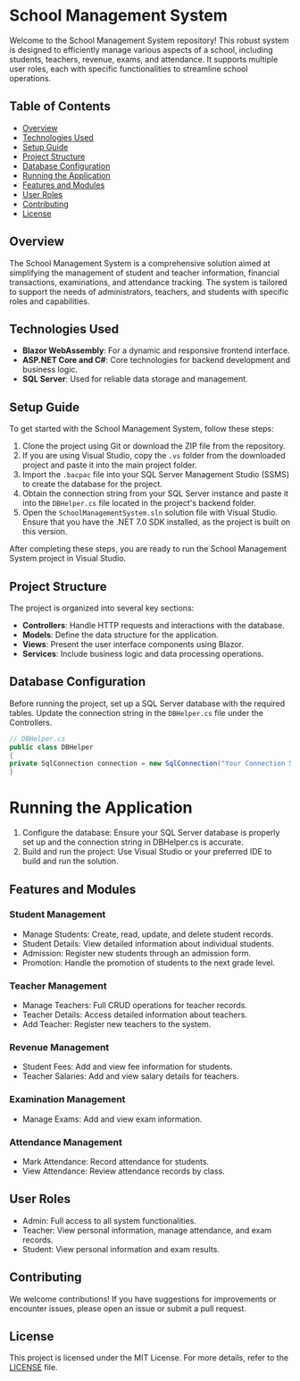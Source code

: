# School Management System

Welcome to the School Management System repository! This robust system is designed to efficiently manage various aspects of a school, including students, teachers, revenue, exams, and attendance. It supports multiple user roles, each with specific functionalities to streamline school operations.

## Table of Contents

- [Overview](#overview)
- [Technologies Used](#technologies-used)
- [Setup Guide](#setup-guide)
- [Project Structure](#project-structure)
- [Database Configuration](#database-configuration)
- [Running the Application](#running-the-application)
- [Features and Modules](#features-and-modules)
- [User Roles](#user-roles)
- [Contributing](#contributing)
- [License](#license)

## Overview

The School Management System is a comprehensive solution aimed at simplifying the management of student and teacher information, financial transactions, examinations, and attendance tracking. The system is tailored to support the needs of administrators, teachers, and students with specific roles and capabilities.

## Technologies Used

- **Blazor WebAssembly**: For a dynamic and responsive frontend interface.
- **ASP.NET Core and C#**: Core technologies for backend development and business logic.
- **SQL Server**: Used for reliable data storage and management.

## Setup Guide

To get started with the School Management System, follow these steps:

1. Clone the project using Git or download the ZIP file from the repository.
2. If you are using Visual Studio, copy the `.vs` folder from the downloaded project and paste it into the main project folder.
3. Import the `.bacpac` file into your SQL Server Management Studio (SSMS) to create the database for the project.
4. Obtain the connection string from your SQL Server instance and paste it into the `DBHelper.cs` file located in the project's backend folder.
5. Open the `SchoolManagementSystem.sln` solution file with Visual Studio. Ensure that you have the .NET 7.0 SDK installed, as the project is built on this version.

After completing these steps, you are ready to run the School Management System project in Visual Studio.


## Project Structure

The project is organized into several key sections:

- **Controllers**: Handle HTTP requests and interactions with the database.
- **Models**: Define the data structure for the application.
- **Views**: Present the user interface components using Blazor.
- **Services**: Include business logic and data processing operations.

## Database Configuration

Before running the project, set up a SQL Server database with the required tables. Update the connection string in the `DBHelper.cs` file under the Controllers.


```csharp
// DBHelper.cs
public class DBHelper
{
private SqlConnection connection = new SqlConnection("Your Connection String");
}
```

# Running the Application
1. Configure the database: Ensure your SQL Server database is properly set up and the connection string in DBHelper.cs is accurate.
2. Build and run the project: Use Visual Studio or your preferred IDE to build and run the solution.

## Features and Modules

### Student Management
- Manage Students: Create, read, update, and delete student records.
- Student Details: View detailed information about individual students.
- Admission: Register new students through an admission form.
- Promotion: Handle the promotion of students to the next grade level.

### Teacher Management
- Manage Teachers: Full CRUD operations for teacher records.
- Teacher Details: Access detailed information about teachers.
- Add Teacher: Register new teachers to the system.

### Revenue Management
- Student Fees: Add and view fee information for students.
- Teacher Salaries: Add and view salary details for teachers.

### Examination Management
- Manage Exams: Add and view exam information.

### Attendance Management
- Mark Attendance: Record attendance for students.
- View Attendance: Review attendance records by class.

## User Roles
- Admin: Full access to all system functionalities.
- Teacher: View personal information, manage attendance, and exam records.
- Student: View personal information and exam results.

## Contributing
We welcome contributions! If you have suggestions for improvements or encounter issues, please open an issue or submit a pull request.

## License
This project is licensed under the MIT License. For more details, refer to the [LICENSE](./[LICENSE](https://github.com/FarazIbrar/School-Management-System?tab=MIT-1-ov-file)) file.


